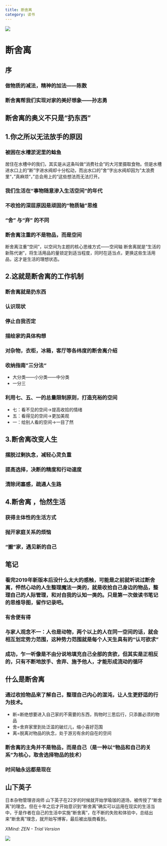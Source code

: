 ```yaml
---
title: 断舍离
category: 读书
---
```




![](/images/断舍离.jpg)



# 断舍离

## 序

### 做物质的减法，精神的加法——陈数

### 断舍离帮我们实现对家的美好想象——孙志勇

## 断舍离的奥义不只是“扔东西”

## 1.你之所以无法放手的原因 

### 被困在水槽淤泥里的鲶鱼

居住在水槽中的我们，其实是从这条叫做“消费社会”的大河里摄取食物。但是水槽进水口上的“断”字进水阀却十分松动，而出水口的”舍“字出水阀却因为”太浪费里“，”真麻烦“，”总会用上的“这些想法而无法打开。

### 我们生活在“事物随意渗入生活空间”的年代

### 不收拾的深层原因是顽固的“物质轴”思维

### “舍” 与“弃”  的不同

### 断舍离注重的不是物品，而是空间

断舍离注重“空间”，以空间为主题的核心思维方式——空间轴
断舍离就是“生活的新陈代谢”，将生活用品的量锁定到适当程度，同时在适当点，更换这些生活用品，这才是生活的理想状态。

## 2.这就是断舍离的工作机制 

### 断舍离就是扔东西

### 认识现状

### 停止自我否定

### 描绘家的具体构想

### 对杂物，衣柜，冰箱，客厅等各纬度的断舍离介绍

### 收纳指南”三分法“

- 大分类——小分类——中分类
- 一分三

### 利用七、五、一的总量限制原则，打造充裕的空间

- 七：看不见的空间→提高收拾的情绪
- 五：看得见的空间→更加美观
- 一：给别人看的空间→一目了然

## 3.断舍离改变人生

### 摆脱过剩执念，减轻心灵负重

### 提高选择，决断的精度和行动速度

### 清除闭塞感，疏通人生路

## 4.断舍离 ，怡然生活 

### 获得主体性的生活方式

### 抛开家庭关系的烦恼

### “搬”家，遇见新的自己

## 笔记

### 看完2019年新版本后没什么太大的感触，可能是之前就听说过断舍离，怦然心动的人生整理魔法一类的，就是收拾自己身边的物品，整理自己的人际管理，和对自我的认知一类的。只是第一次做读书笔记的思维导图，留作记录吧。

### 有舍便有得

### 与家人观念不一：人也是动物，两个以上的人在同一空间的话，就会相互划定势力范围，这种势力范围就是每个人天生具有的“认可欲求”

### 成功，乍一听像是不由分说地填充自己全部的贪欲，但其实是正相反的，只有不断地放手、舍弃、施予他人，才能形成流动的循环

## 什么是断舍离

### 通过收拾物品来了解自己，整理自己内心的混沌，让人生更舒适的行为技术。

- 断=断绝想要进入自己家的不需要的东西，购物时三思后行，只添置必须的物品
- 舍=舍弃家里到处泛滥的破烂儿，缩小喜好范围
- 离=脱离对物品的执念，处于游刃有余的自在的空间

### 断舍离的主角并不是物品，而是自己（是一种以“物品和自己的关系”为核心，取舍选择物品的技术）

### 时间轴永远都是现在

## 山下英子

日本杂物管理咨询师
       山下英子在22岁的时候就开始学瑜珈的道场，被传授了“断舍离”的理念。但在十年之后才开始意识到“断舍离”确实可以运用在现实的生活当中，于是作者在自己的生活中实施“断舍离”，在不断的失败和体验中，总结出来“断舍离”理念，就开始写博客，最后被出版商看到。

*XMind: ZEN - Trial Version*



![](/images/断舍离-xming.png)